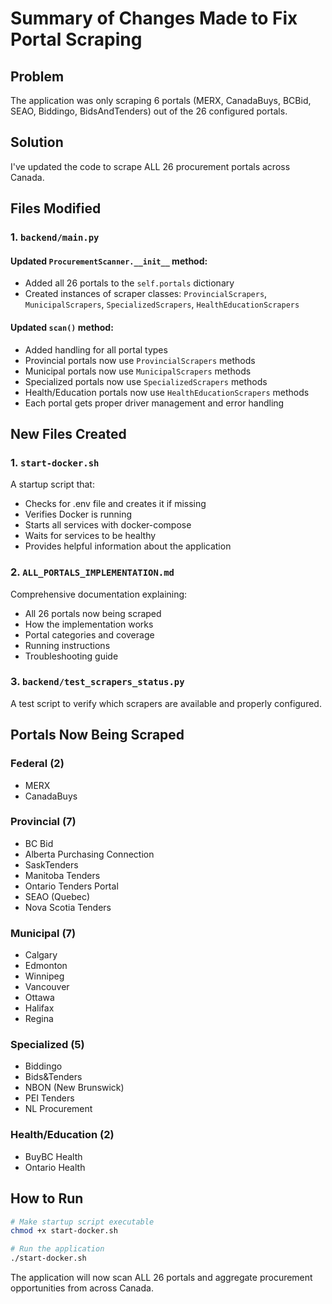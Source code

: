 # Summary of Changes Made to Fix Portal Scraping

## Problem
The application was only scraping 6 portals (MERX, CanadaBuys, BCBid, SEAO, Biddingo, BidsAndTenders) out of the 26 configured portals.

## Solution
I've updated the code to scrape ALL 26 procurement portals across Canada.

## Files Modified

### 1. `backend/main.py`

#### Updated `ProcurementScanner.__init__` method:
- Added all 26 portals to the `self.portals` dictionary
- Created instances of scraper classes: `ProvincialScrapers`, `MunicipalScrapers`, `SpecializedScrapers`, `HealthEducationScrapers`

#### Updated `scan()` method:
- Added handling for all portal types
- Provincial portals now use `ProvincialScrapers` methods
- Municipal portals now use `MunicipalScrapers` methods  
- Specialized portals now use `SpecializedScrapers` methods
- Health/Education portals now use `HealthEducationScrapers` methods
- Each portal gets proper driver management and error handling

## New Files Created

### 1. `start-docker.sh`
A startup script that:
- Checks for .env file and creates it if missing
- Verifies Docker is running
- Starts all services with docker-compose
- Waits for services to be healthy
- Provides helpful information about the application

### 2. `ALL_PORTALS_IMPLEMENTATION.md`
Comprehensive documentation explaining:
- All 26 portals now being scraped
- How the implementation works
- Portal categories and coverage
- Running instructions
- Troubleshooting guide

### 3. `backend/test_scrapers_status.py`
A test script to verify which scrapers are available and properly configured.

## Portals Now Being Scraped

### Federal (2)
- MERX
- CanadaBuys

### Provincial (7)
- BC Bid
- Alberta Purchasing Connection
- SaskTenders
- Manitoba Tenders
- Ontario Tenders Portal
- SEAO (Quebec)
- Nova Scotia Tenders

### Municipal (7)
- Calgary
- Edmonton
- Winnipeg
- Vancouver
- Ottawa
- Halifax
- Regina

### Specialized (5)
- Biddingo
- Bids&Tenders
- NBON (New Brunswick)
- PEI Tenders
- NL Procurement

### Health/Education (2)
- BuyBC Health
- Ontario Health

## How to Run

```bash
# Make startup script executable
chmod +x start-docker.sh

# Run the application
./start-docker.sh
```

The application will now scan ALL 26 portals and aggregate procurement opportunities from across Canada.